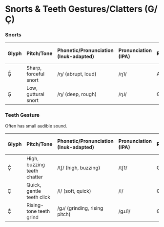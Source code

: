 # **Snorts & Teeth Gestures/Clatters (G/Ç)**

### Snorts

| Glyph | Pitch/Tone | Phonetic/Pronunciation (Inuk-adapted) | Pronunciation (IPA) | Role | Valence (Pleasant, Unpleasant) | Arousal (Calm, Excited) |
| :--- | :--- | :--- | :--- | :--- | :--- | :--- |
| G᪺᷀ | Sharp, forceful snort | /ŋ/ (abrupt, loud) | /ŋ˥/ | Alpha | Unpleasant | Excited |
| G᪺ | Low, guttural snort | /ŋ/ (deep, rough) | /ŋ˩/ | General | Unpleasant | Calm |

### Teeth Gesture

Often has small audible sound.

| Glyph | Pitch/Tone | Phonetic/Pronunciation (Inuk-adapted) | Pronunciation (IPA) | Role | Valence (Pleasant, Unpleasant) | Arousal (Calm, Excited) |
| :--- | :--- | :--- | :--- | :--- | :--- | :--- |
| Çᷬ | High, buzzing teeth chatter | /tʃ/ (high, buzzing) | /tʃ˥/ | General | Unpleasant | Excited |
| Ç | Quick, gentle teeth click | /ǀ/ (soft, quick) | /ǀ/ | General | Pleasant | Excited |
| Çᷯ | Rising-tone teeth grind | /ɡɹ/ (grinding, rising pitch) | /gɹ˩˥/ | General | Unpleasant | Excited |